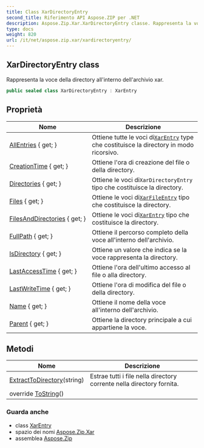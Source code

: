 ```yaml
---
title: Class XarDirectoryEntry
second_title: Riferimento API Aspose.ZIP per .NET
description: Aspose.Zip.Xar.XarDirectoryEntry classe. Rappresenta la voce della directory allinterno dellarchivio xar.
type: docs
weight: 820
url: /it/net/aspose.zip.xar/xardirectoryentry/
---
```

## XarDirectoryEntry class

Rappresenta la voce della directory all'interno dell'archivio xar.

```csharp
public sealed class XarDirectoryEntry : XarEntry
```

## Proprietà

| Nome | Descrizione |
| --- | --- |
| [AllEntries](../../aspose.zip.xar/xardirectoryentry/allentries/) { get; } | Ottiene tutte le voci di[`XarEntry`](../xarentry/) type che costituisce la directory in modo ricorsivo. |
| [CreationTime](../../aspose.zip.xar/xarentry/creationtime/) { get; } | Ottiene l'ora di creazione del file o della directory. |
| [Directories](../../aspose.zip.xar/xardirectoryentry/directories/) { get; } | Ottiene le voci di`XarDirectoryEntry` tipo che costituisce la directory. |
| [Files](../../aspose.zip.xar/xardirectoryentry/files/) { get; } | Ottiene le voci di[`XarFileEntry`](../xarfileentry/) tipo che costituisce la directory. |
| [FilesAndDirectories](../../aspose.zip.xar/xardirectoryentry/filesanddirectories/) { get; } | Ottiene le voci di[`XarEntry`](../xarentry/) tipo che costituisce la directory. |
| [FullPath](../../aspose.zip.xar/xarentry/fullpath/) { get; } | Ottiene il percorso completo della voce all'interno dell'archivio. |
| [IsDirectory](../../aspose.zip.xar/xarentry/isdirectory/) { get; } | Ottiene un valore che indica se la voce rappresenta la directory. |
| [LastAccessTime](../../aspose.zip.xar/xarentry/lastaccesstime/) { get; } | Ottiene l'ora dell'ultimo accesso al file o alla directory. |
| [LastWriteTime](../../aspose.zip.xar/xarentry/lastwritetime/) { get; } | Ottiene l'ora di modifica del file o della directory. |
| [Name](../../aspose.zip.xar/xarentry/name/) { get; } | Ottiene il nome della voce all'interno dell'archivio. |
| [Parent](../../aspose.zip.xar/xarentry/parent/) { get; } | Ottiene la directory principale a cui appartiene la voce. |

## Metodi

| Nome | Descrizione |
| --- | --- |
| [ExtractToDirectory](../../aspose.zip.xar/xardirectoryentry/extracttodirectory/)(string) | Estrae tutti i file nella directory corrente nella directory fornita. |
| override [ToString](../../aspose.zip.xar/xarentry/tostring/)() |  |

### Guarda anche

* class [XarEntry](../xarentry/)
* spazio dei nomi [Aspose.Zip.Xar](../../aspose.zip.xar/)
* assemblea [Aspose.Zip](../../)


